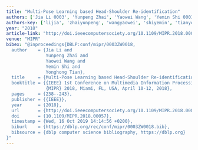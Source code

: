 ```yaml
---
title: "Multi-Pose Learning based Head-Shoulder Re-identification"
authors: ['Jia Li 0003', 'Yunpeng Zhai', 'Yaowei Wang', 'Yemin Shi 0001', 'Yonghong Tian 0001']
authors-key: ['lijia', 'zhaiyunpeng', 'wangyaowei', 'shiyemin', 'tianyonghong']
year: "2018"
article-link: "http://doi.ieeecomputersociety.org/10.1109/MIPR.2018.00057"
venue: "MIPR"
bibex: "@inproceedings{DBLP:conf/mipr/0003ZW0018,
  author    = {Jia Li and
               Yunpeng Zhai and
               Yaowei Wang and
               Yemin Shi and
               Yonghong Tian},
  title     = {Multi-Pose Learning based Head-Shoulder Re-identification},
  booktitle = {{IEEE} 1st Conference on Multimedia Information Processing and Retrieval,
               {MIPR} 2018, Miami, FL, USA, April 10-12, 2018},
  pages     = {238--243},
  publisher = {{IEEE}},
  year      = {2018},
  url       = {http://doi.ieeecomputersociety.org/10.1109/MIPR.2018.00057},
  doi       = {10.1109/MIPR.2018.00057},
  timestamp = {Wed, 16 Oct 2019 14:14:56 +0200},
  biburl    = {https://dblp.org/rec/conf/mipr/0003ZW0018.bib},
  bibsource = {dblp computer science bibliography, https://dblp.org}
}"
---
```

